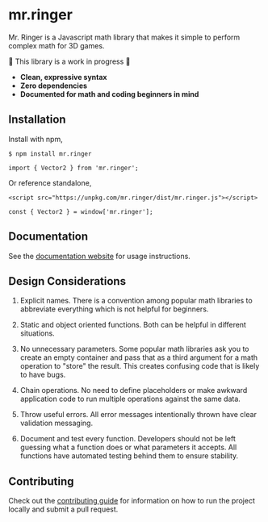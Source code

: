 # mr.ringer

Mr. Ringer is a Javascript math library that makes it simple to perform complex math for 3D games.

🚧 This library is a work in progress 🚧

- **Clean, expressive syntax**
- **Zero dependencies**
- **Documented for math and coding beginners in mind**

## Installation

Install with npm,

```
$ npm install mr.ringer

import { Vector2 } from 'mr.ringer';
```

Or reference standalone,

```
<script src="https://unpkg.com/mr.ringer/dist/mr.ringer.js"></script>

const { Vector2 } = window['mr.ringer'];
```

## Documentation

See the [documentation website](https://itsjoekent.github.io/mr.ringer/) for usage instructions.

## Design Considerations

1. Explicit names. There is a convention among popular math libraries to abbreviate everything which is not helpful for beginners.

2. Static and object oriented functions. Both can be helpful in different situations.

3. No unnecessary parameters. Some popular math libraries ask you to create an empty container and pass that as a third argument for a math operation to "store" the result. This creates confusing code that is likely to have bugs.

4. Chain operations. No need to define placeholders or make awkward application code to run multiple operations against the same data.

5. Throw useful errors. All error messages intentionally thrown have clear validation messaging.

6. Document and test every function. Developers should not be left guessing what a function does or what parameters it accepts. All functions have automated testing behind them to ensure stability.

## Contributing

Check out the [contributing guide](./CONTRIBUTING.md) for information on how to run the project locally and submit a pull request.
